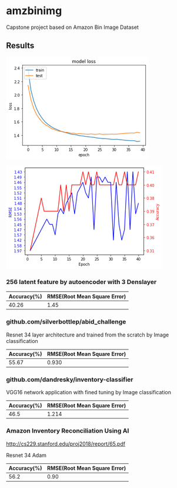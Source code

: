 # amzbinimg
Capstone project based on Amazon Bin Image Dataset


## Results

![train_validation_loss](images/plot_prediction_loss_curve.png)

![train_validation_loss](images/plot_prediction_rmse_accuracy.png)

### 256 latent feature by autoencoder with 3 Denslayer

| Accuracy(%) | RMSE(Root Mean Square Error)|
|----------------------|--------|
| 40.26 | 1.45 |


### github.com/silverbottlep/abid_challenge
Resnet 34 layer architecture and trained from the scratch by Image classification

| Accuracy(%) | RMSE(Root Mean Square Error)|
|----------------------|--------|
| 55.67 | 0.930 |

### github.com/dandresky/inventory-classifier
VGG16 network application with fined tuning by Image classification

| Accuracy(%) | RMSE(Root Mean Square Error)|
|----------------------|--------|
| 46.5 | 1.214 |

### Amazon Inventory Reconciliation Using AI
http://cs229.stanford.edu/proj2018/report/65.pdf

Resnet 34 Adam 

| Accuracy(%) | RMSE(Root Mean Square Error)|
|----------------------|--------|
| 56.2 | 0.90 |
